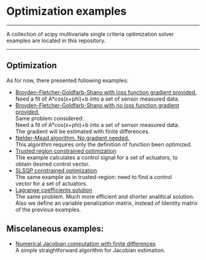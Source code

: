 # Optimization examples
---

A collection of scipy multivariate single criteria optimization solver
examples are located in this repository.

---

## Optimization
As for now, there presented following examples:
- [Broyden-Fletcher-Goldfarb-Shano with loss function gradient provided.](bfgs_grad.py)  
Need a fit of A*cos(x+phi)+b into a set of sensor measured data.  
- [Broyden-Fletcher-Goldfarb-Shano with no loss function gradient provided.](bfgs_nograd.py)  
Same problem considered:  
Need a fit of A*cos(x+phi)+b into a set of sensor measured data.  
The gradient will be estimated with finite differences.  
- [Nelder-Mead algorithm. No gradient needed.](nelder_mead.py)  
This algorithm requires only the definition of function been optimized.  
- [Trusted region constrained optimization](trust_constr.py)  
The example calculates a control signal for a set of actuators, to  
obtain desired control vector.  
- [SLSQP constrained optimization](slsqp.py)  
The same example as in trusted-region: need to find a control  
vector for a set of actuators.  
- [Lagrange coefficients solution](Lagrange_coeffs.py)  
The same problem. Much more efficient and shorter analitical solution.  
Also we define an variable penalization matrix, instead of Identity matrix  
of the previous examples.  

## Miscelaneous examples:
- [Numerical Jacobian computation with finite differences](Jacobian_2point.py)  
A simple straightforward algorithm for Jacobian estimation.
